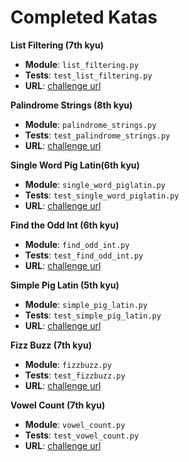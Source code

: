 # Completed Katas

**List Filtering (7th kyu)**

- **Module**: `list_filtering.py`
- **Tests**: `test_list_filtering.py`
- **URL**: [challenge url](https://www.codewars.com/kata/53dbd5315a3c69eed20002dd)

**Palindrome Strings (8th kyu)**

- **Module**: `palindrome_strings.py`
- **Tests**: `test_palindrome_strings.py`
- **URL**: [challenge url](https://www.codewars.com/kata/57a5015d72292ddeb8000b31)

**Single Word Pig Latin(6th kyu)**

- **Module**: `single_word_piglatin.py`
- **Tests**: `test_single_word_piglatin.py`
- **URL**: [challenge url](https://www.codewars.com/kata/558878ab7591c911a4000007)

**Find the Odd Int (6th kyu)**

- **Module**: `find_odd_int.py`
- **Tests**: `test_find_odd_int.py`
- **URL**: [challenge url](https://www.codewars.com/kata/54da5a58ea159efa38000836)

**Simple Pig Latin (5th kyu)**

- **Module**: `simple_pig_latin.py`
- **Tests**: `test_simple_pig_latin.py`
- **URL**: [challenge url](https://www.codewars.com/kata/520b9d2ad5c005041100000f)

**Fizz Buzz (7th kyu)**

- **Module**: `fizzbuzz.py`
- **Tests**: `test_fizzbuzz.py`
- **URL**: [challenge url](https://www.codewars.com/kata/5300901726d12b80e8000498)

**Vowel Count (7th kyu)**

- **Module**: `vowel_count.py`
- **Tests**: `test_vowel_count.py`
- **URL**: [challenge url](https://www.codewars.com/kata/54ff3102c1bad923760001f3)

